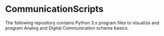 # CommunicationScripts
The following repository contains Python 3.x program files to visualize and program Analog and Digital Communication scheme basics.
